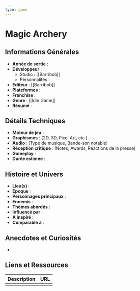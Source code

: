 ```yaml
---
type: game
---
```


# Magic Archery

## Informations Générales

- **Année de sortie** : 
- **Développeur** : 
	- Studio : [[Barribob]]
	- Personnalités : 
- **Éditeur** :  [[Barribob]]
- **Plateformes** : 
- **Franchise** : 
- **Genre** : [[Idle Game]]
- **Résumé** : 

## Détails Techniques
- **Moteur de jeu** : 
- **Graphismes** : (2D, 3D, Pixel Art, etc.)
- **Audio** : (Type de musique, Bande-son notable)
- **Réception critique** : (Notes, Awards, Réactions de la presse)
- **Gameplay** :
- **Durée estimée** : 

## Histoire et Univers
- **Lieu(x)** : 
- **Epoque** : 
- **Personnages principaux** : 
- **Ennemis** :
- **Thèmes abordés** : 
- **Influencé par** :
- **A inspiré** : 
- **Comparable à** :
## Anecdotes et Curiosités
- 
## Liens et Ressources

| Description | URL |
| ----------- | --- |
|             |     |
